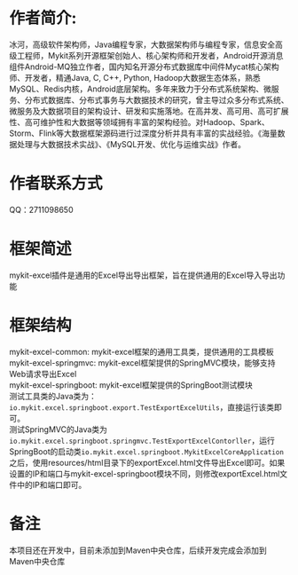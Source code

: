 # 作者简介: 
冰河，高级软件架构师，Java编程专家，大数据架构师与编程专家，信息安全高级工程师，Mykit系列开源框架创始人、核心架构师和开发者，Android开源消息组件Android-MQ独立作者，国内知名开源分布式数据库中间件Mycat核心架构师、开发者，精通Java, C, C++, Python, Hadoop大数据生态体系，熟悉MySQL、Redis内核，Android底层架构。多年来致力于分布式系统架构、微服务、分布式数据库、分布式事务与大数据技术的研究，曾主导过众多分布式系统、微服务及大数据项目的架构设计、研发和实施落地。在高并发、高可用、高可扩展性、高可维护性和大数据等领域拥有丰富的架构经验。对Hadoop、Spark、Storm、Flink等大数据框架源码进行过深度分析并具有丰富的实战经验。《海量数据处理与大数据技术实战》、《MySQL开发、优化与运维实战》作者。

# 作者联系方式
QQ：2711098650

# 框架简述
mykit-excel插件是通用的Excel导出导出框架，旨在提供通用的Excel导入导出功能

# 框架结构
mykit-excel-common: mykit-excel框架的通用工具类，提供通用的工具模板  
mykit-excel-springmvc: mykit-excel框架提供的SpringMVC模块，能够支持Web请求导出Excel  
mykit-excel-springboot: mykit-excel框架提供的SpringBoot测试模块  
测试工具类的Java类为：```io.mykit.excel.springboot.export.TestExportExcelUtils```，直接运行该类即可。  
测试SpringMVC的Java类为```io.mykit.excel.springboot.springmvc.TestExportExcelContorller```，运行SpringBoot的启动类```io.mykit.excel.springboot.MykitExcelCoreApplication```
之后，使用resources/html目录下的exportExcel.html文件导出Excel即可。如果设置的IP和端口与mykit-excel-springboot模块不同，则修改exportExcel.html文件中的IP和端口即可。
# 备注
本项目还在开发中，目前未添加到Maven中央仓库，后续开发完成会添加到Maven中央仓库

